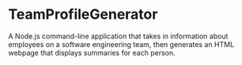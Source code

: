 # TeamProfileGenerator
A Node.js command-line application that takes in information about employees on a software engineering team, then generates an HTML webpage that displays summaries for each person.
